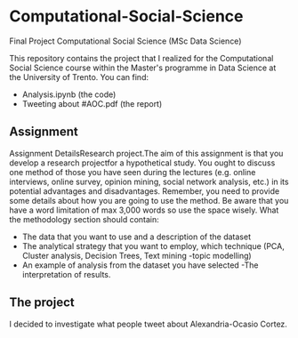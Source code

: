 # Computational-Social-Science
Final Project Computational Social Science (MSc Data Science)

This repository contains the project that I realized for the Computational Social Science course within the Master's programme in Data Science at the University of Trento. You can find:
- Analysis.ipynb (the code)
- Tweeting about #AOC.pdf (the report)

## Assignment 
Assignment DetailsResearch project.The aim of this assignment is that you develop a research projectfor a hypothetical study. You ought to discuss one method of those you have seen during the lectures (e.g. online interviews, online survey, opinion mining, social network analysis, etc.) in its potential advantages and disadvantages. Remember, you need to provide some details about how you are going to use the method. Be aware that you have a word limitation of max 3,000 words so use the space wisely. 
What the methodology section should contain:
- The data that you want to use and a description of the dataset
- The analytical strategy that you want to employ, which technique (PCA, Cluster analysis, Decision Trees, Text mining -topic modelling)
- An example of analysis from the dataset you have selected
-The interpretation of results.

## The project
I decided to investigate what people tweet about Alexandria-Ocasio Cortez.
